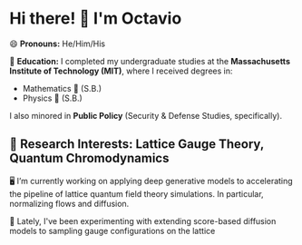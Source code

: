 # Hi there! 👋 I'm Octavio
😄 **Pronouns:** He/Him/His

🏫 **Education:** I completed my undergraduate studies at the **Massachusetts Institute of Technology (MIT)**, where I received degrees in:
  - Mathematics 🧮 (S.B.)
  - Physics 🔭 (S.B.)
    
  I also minored in **Public Policy** (Security & Defense Studies, specifically).

## 📓 **Research Interests**: Lattice Gauge Theory, Quantum Chromodynamics
🖥️ I’m currently working on applying deep generative models to accelerating the pipeline of lattice quantum field theory simulations. In particular, normalizing flows and diffusion.

🧪 Lately, I've been experimenting with extending score-based diffusion models to sampling gauge configurations on the lattice


<!--
**ovega14/ovega14** is a ✨ _special_ ✨ repository because its `README.md` (this file) appears on your GitHub profile.

Here are some ideas to get you started:


- 🌱 I’m currently learning ...
- 👯 I’m looking to collaborate on ...
- 🤔 I’m looking for help with ...
- 💬 Ask me about ...
- 📫 How to reach me: ...
- ⚡ Fun fact: ...

[![Octavio’s github stats](https://github-readme-stats.vercel.app/api?username=ovega14)](https://github.com/ovega14)

[![Top Langs](https://github-readme-stats.vercel.app/api/top-langs/?username=ovega14&layout=compact)](https://github.com/ovega14)

-->

